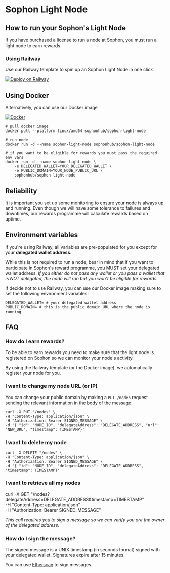 
# Sophon Light Node

## How to run your Sophon's Light Node
If you have purchased a license to run a node at Sophon, you must run a light node to earn rewards

### Using Railway

Use our Railway template to spin up an Sophon Light Node in one click

[![Deploy on Railway](https://railway.app/button.svg)](https://railway.app/template/wEhaxi?referralCode=qB-i6S)

## Using Docker
Alternatively, you can use our Docker image

[![Docker](https://cdn.icon-icons.com/icons2/2530/PNG/128/dockerhub_button_icon_151899.png)](https://hub.docker.com/r/sophonhub/sophon-light-node)

```
# pull docker image
docker pull --platform linux/amd64 sophonhub/sophon-light-node

# run node
docker run -d --name sophon-light-node sophonhub/sophon-light-node

# if you want to be eligible for rewards you must pass the required env vars
docker run -d --name sophon-light-node \
    -e DELEGATED_WALLET=YOUR_DELEGATED_WALLET \
    -e PUBLIC_DOMAIN=YOUR_NODE_PUBLIC_URL \
    sophonhub/sophon-light-node
```

## Reliability
It is important you set up some monitoring to ensure your node is always up and running. Even though we will have some tolerance to failures and downtimes, our rewards programme will calculate rewards based on uptime. 

## Environment variables
If you're using Railway, all variables are pre-populated for you except for your **delegated wallet address**. 

While this is not required to run a node, bear in mind that if you want to participate in Sophon's reward programme, you MUST set your delegated wallet address. *If you either do not pass any wallet or you pass a wallet that is NOT delegated, the node will run but you won't be eligible for rewards.*

If decide not to use Railway, you can use our Docker image making sure to set the following environment variables:
```
DELEGATED_WALLET= # your delegated wallet address
PUBLIC_DOMAIN= # this is the public domain URL where the node is running
```

## FAQ

### How do I earn rewards?
To be able to earn rewards you need to make sure that the light node is registered on Sophon so we can monitor your node's activity.

By using the Railway template (or the Docker image), we automatically register your node for you.

### I want to change my node URL (or IP)
You can change your public domain by making a `PUT /nodes` request sending the relevant information in the body of the message:

```
curl -X PUT "/nodes" \
-H "Content-Type: application/json" \
-H "Authorization: Bearer SIGNED_MESSAGE" \
-d '{ "id": "NODE_ID", "delegateAddress": "DELEGATE_ADDRESS", "url": "NEW_URL", "timestamp": TIMESTAMP}'
```

### I want to delete my node
```
curl -X DELETE "/nodes" \
-H "Content-Type: application/json" \
-H "Authorization: Bearer SIGNED_MESSAGE" \
-d '{ "id": "NODE_ID", "delegateAddress": "DELEGATE_ADDRESS", "timestamp": TIMESTAMP}'
```
### I want to retrieve all my nodes
curl -X GET "/nodes?delegateAddress=DELEGATE_ADDRESS&timestamp=TIMESTAMP" \
-H "Content-Type: application/json" \
-H "Authorization: Bearer SIGNED_MESSAGE"

*This call requires you to sign a message so we can verify you are the owner of the delegated address.*

### How do I sign the message?
The signed message is a UNIX timestamp (in seconds format) signed with your delegated wallet. Signatures expire after 15 minutes.

You can use [Etherscan](https://etherscan.io/verifiedSignatures#) to sign messages.